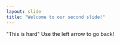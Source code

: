 ```yaml
---
layout: slide
title: "Welcome to our second slide!"
---
```

"This is hard"
Use the left arrow to go back!
